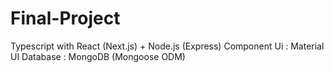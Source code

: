 # Final-Project
Typescript with React (Next.js) + Node.js (Express)
Component Ui : Material UI
Database : MongoDB (Mongoose ODM)